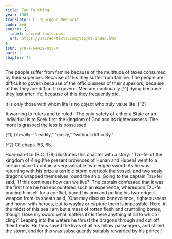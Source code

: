 ```yaml
---
title: Tao Te Ching
year: 1905
translator: C. Spurgeon Medhurst
code: med
source: {
  label: sacred-texts.com,
  url: https://sacred-texts.com/tao/mt/index.htm
}
isbn: 978-1-64429-025-4
part: 2
chapter: 75
---
```

The people suffer from famine because of the multitude of taxes consumed by their superiors. Because of this they suffer from famine. The people are difficult to govern because of the officiousness of their superiors; because of this they are difficult to govern. Men are continually [^1] dying because they lust after life; because of this they frequently die.

It is only those with whom life is no object who truly value life. [^2]

A warning to rulers and to ruled--The only safety of either a State or an individual is to Seek first the kingdom of God and its righteousness. The more is grasped the less is possessed.



[^1] Literally--"readily," "easily," "without difficulty."

[^2] Cf. chaps. 53, 65.

Huai-nan-tzu (B.C. 179) illustrates this chapter with a story: "Tzu-fei of the kingdom of King (the present provinces of Hunan and Hupeh) went to a certain place to obtain a very valuable two-edged sword. As he was returning with his prize a terrible storm overtook the vessel, and two scaly dragons wrapped themselves round the ship. Going to the captain Tzu-fei said, 'If this continues how can we live?' The captain confessed that it was the first time he had encountered such an experience, whereupon Tzu-fei bracing himself for a conflict, bared his arm and pulling his two-edged weapon from its sheath said, 'One may discuss benevolence, righteousness and honor with heroes, but to waylay or capture them is impossible. Here, in the midst of this sea I am but a mass of rotten flesh and crumbling bones, though I lose my sword what matters it? Is there anything at all to which I cling?' Leaping into the waters he thrust the dragons through and cut off their heads. He thus saved the lives of all his fellow passengers, and stilled the storm, and for this was subsequently suitably rewarded by his prince."